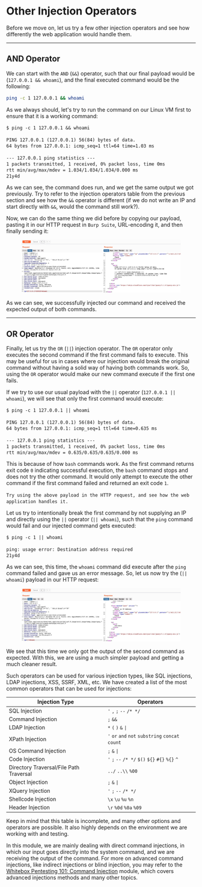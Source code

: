 # Other Injection Operators

Before we move on, let us try a few other injection operators and see how differently the web application would handle them.

***

## AND Operator

We can start with the `AND` (`&&`) operator, such that our final payload would be (`127.0.0.1 && whoami`), and the final executed command would be the following:

```bash
ping -c 1 127.0.0.1 && whoami
```

As we always should, let's try to run the command on our Linux VM first to ensure that it is a working command:

```shell-session
$ ping -c 1 127.0.0.1 && whoami

PING 127.0.0.1 (127.0.0.1) 56(84) bytes of data.
64 bytes from 127.0.0.1: icmp_seq=1 ttl=64 time=1.03 ms

--- 127.0.0.1 ping statistics ---
1 packets transmitted, 1 received, 0% packet loss, time 0ms
rtt min/avg/max/mdev = 1.034/1.034/1.034/0.000 ms
21y4d
```

As we can see, the command does run, and we get the same output we got previously. Try to refer to the injection operators table from the previous section and see how the `&&` operator is different (if we do not write an IP and start directly with `&&`, would the command still work?).

Now, we can do the same thing we did before by copying our payload, pasting it in our HTTP request in `Burp Suite`, URL-encoding it, and then finally sending it:

<figure><img src="../../../../.gitbook/assets/image (4) (1) (1) (1) (1) (1) (1).png" alt=""><figcaption></figcaption></figure>

As we can see, we successfully injected our command and received the expected output of both commands.

***

## OR Operator

Finally, let us try the `OR` (`||`) injection operator. The `OR` operator only executes the second command if the first command fails to execute. This may be useful for us in cases where our injection would break the original command without having a solid way of having both commands work. So, using the `OR` operator would make our new command execute if the first one fails.

If we try to use our usual payload with the `||` operator (`127.0.0.1 || whoami`), we will see that only the first command would execute:

```shell-session
$ ping -c 1 127.0.0.1 || whoami

PING 127.0.0.1 (127.0.0.1) 56(84) bytes of data.
64 bytes from 127.0.0.1: icmp_seq=1 ttl=64 time=0.635 ms

--- 127.0.0.1 ping statistics ---
1 packets transmitted, 1 received, 0% packet loss, time 0ms
rtt min/avg/max/mdev = 0.635/0.635/0.635/0.000 ms
```

This is because of how `bash` commands work. As the first command returns exit code `0` indicating successful execution, the `bash` command stops and does not try the other command. It would only attempt to execute the other command if the first command failed and returned an exit code `1`.

`Try using the above payload in the HTTP request, and see how the web application handles it.`

Let us try to intentionally break the first command by not supplying an IP and directly using the `||` operator (`|| whoami`), such that the `ping` command would fail and our injected command gets executed:

```shell-session
$ ping -c 1 || whoami

ping: usage error: Destination address required
21y4d
```

As we can see, this time, the `whoami` command did execute after the `ping` command failed and gave us an error message. So, let us now try the (`|| whoami`) payload in our HTTP request:

<figure><img src="../../../../.gitbook/assets/image (5) (1) (1) (1) (1).png" alt=""><figcaption></figcaption></figure>

We see that this time we only got the output of the second command as expected. With this, we are using a much simpler payload and getting a much cleaner result.

Such operators can be used for various injection types, like SQL injections, LDAP injections, XSS, SSRF, XML, etc. We have created a list of the most common operators that can be used for injections:

| **Injection Type**                      | **Operators**                                     |
| --------------------------------------- | ------------------------------------------------- |
| SQL Injection                           | `'` `,` `;` `--` `/* */`                          |
| Command Injection                       | `;` `&&`                                          |
| LDAP Injection                          | `*` `(` `)` `&` `\|`                              |
| XPath Injection                         | `'` `or` `and` `not` `substring` `concat` `count` |
| OS Command Injection                    | `;` `&` `\|`                                      |
| Code Injection                          | `'` `;` `--` `/* */` `$()` `${}` `#{}` `%{}` `^`  |
| Directory Traversal/File Path Traversal | `../` `..\\` `%00`                                |
| Object Injection                        | `;` `&` `\|`                                      |
| XQuery Injection                        | `'` `;` `--` `/* */`                              |
| Shellcode Injection                     | `\x` `\u` `%u` `%n`                               |
| Header Injection                        |  `\r`  `%0d` `%0a` `%09`                          |

Keep in mind that this table is incomplete, and many other options and operators are possible. It also highly depends on the environment we are working with and testing.

In this module, we are mainly dealing with direct command injections, in which our input goes directly into the system command, and we are receiving the output of the command. For more on advanced command injections, like indirect injections or blind injection, you may refer to the [Whitebox Pentesting 101: Command Injection](https://academy.hackthebox.com/course/preview/whitebox-pentesting-101-command-injection) module, which covers advanced injections methods and many other topics.
